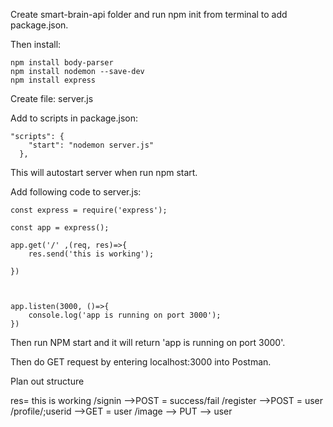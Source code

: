 Create smart-brain-api folder and run npm init from terminal to add package.json. 

Then install: 
```
npm install body-parser
npm install nodemon --save-dev
npm install express
```

Create file: server.js

Add to scripts in package.json: 

```
"scripts": {
    "start": "nodemon server.js"
  },
 ``` 
  
This will autostart server when run npm start. 

Add following code to server.js: 

```
const express = require('express');

const app = express();

app.get('/' ,(req, res)=>{
	res.send('this is working');

})



app.listen(3000, ()=>{
	console.log('app is running on port 3000');
})
```

Then run NPM start and it will return 'app is running on port 3000'.

Then do GET request by entering localhost:3000 into Postman. 

Plan out structure

res= this is working
/signin -->POST = success/fail
/register -->POST = user
/profile/;userid -->GET = user
/image --> PUT --> user
